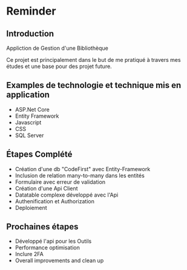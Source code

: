 # Reminder
## Introduction
Appliction de Gestion d'une Bibliothèque

Ce projet est principalement dans le but de me pratiqué à travers mes études et une base pour des projet future.

## Examples de technologie et technique mis en application
- ASP.Net Core
- Entity Framework
- Javascript
- CSS
- SQL Server
  
## Étapes Complété
- Création d'une db "CodeFirst" avec Entity-Framework
- Inclusion de relation many-to-many dans les entités
- Formulaire avec erreur de validation
- Création d'une Api Client
- Datatable complexe développé avec l'Api
- Authenification et Authorization
- Deploiement
  
## Prochaines étapes
- Développé l'api pour les Outils
- Performance optimisation
- Inclure 2FA
- Overall improvements and clean up
